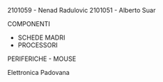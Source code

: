 2101059 - Nenad Radulovic
2101051 - Alberto Suar

COMPONENTI
   - SCHEDE MADRI
   - PROCESSORI

PERIFERICHE
    - MOUSE

Elettronica Padovana
